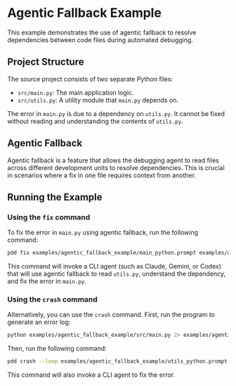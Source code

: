 # Agentic Fallback Example

This example demonstrates the use of agentic fallback to resolve dependencies between code files during automated debugging.

## Project Structure

The source project consists of two separate Python files:

- `src/main.py`: The main application logic.
- `src/utils.py`: A utility module that `main.py` depends on.

The error in `main.py` is due to a dependency on `utils.py`. It cannot be fixed without reading and understanding the contents of `utils.py`.

## Agentic Fallback

Agentic fallback is a feature that allows the debugging agent to read files across different development units to resolve dependencies. This is crucial in scenarios where a fix in one file requires context from another.

## Running the Example

### Using the `fix` command

To fix the error in `main.py` using agentic fallback, run the following command:

```bash
pdd fix examples/agentic_fallback_example/main_python.prompt examples/agentic_fallback_example/src/main.py examples/agentic_fallback_example/tests/test_main.py examples/agentic_fallback_example/error.log --loop --max-attempts 2 --verification-program examples/agentic_fallback_example/tests/test_main.py
```

This command will invoke a CLI agent (such as Claude, Gemini, or Codex) that will use agentic fallback to read `utils.py`, understand the dependency, and fix the error in `main.py`.

### Using the `crash` command

Alternatively, you can use the `crash` command. First, run the program to generate an error log:

```bash
python examples/agentic_fallback_example/src/main.py 2> examples/agentic_fallback_example/crash_error.log
```

Then, run the following command:

```bash
pdd crash --loop examples/agentic_fallback_example/utils_python.prompt examples/agentic_fallback_example/src/utils.py examples/agentic_fallback_example/src/main.py examples/agentic_fallback_example/crash_error.log
```

This command will also invoke a CLI agent to fix the error.

